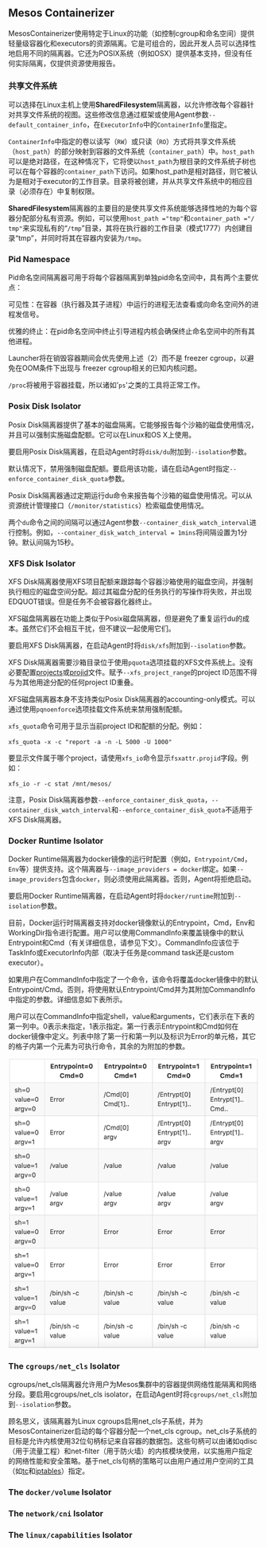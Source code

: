 ## Mesos Containerizer

MesosContainerizer使用特定于Linux的功能（如控制cgroup和命名空间）提供轻量级容器化和executors的资源隔离。它是可组合的，因此开发人员可以选择性地启用不同的隔离器。它还为POSIX系统（例如OSX）提供基本支持，但没有任何实际隔离，仅提供资源使用报告。

### 共享文件系统

可以选择在Linux主机上使用**SharedFilesystem**隔离器，以允许修改每个容器针对共享文件系统的视图。这些修改信息通过框架或使用Agent参数`--default_container_info`，在`ExecutorInfo`中的`ContainerInfo`里指定。

`ContainerInfo`中指定的卷以读写（`RW`）或只读（`RO`）方式将共享文件系统（`host_path`）的部分映射到容器的文件系统（`container_path`）中。`host_path`可以是绝对路径，在这种情况下，它将使以`host_path`为根目录的文件系统子树也可以在每个容器的`container_path`下访问。如果host\_path是相对路径，则它被认为是相对于executor的工作目录。目录将被创建，并从共享文件系统中的相应目录（必须存在）中复制权限。

**SharedFilesystem**隔离器的主要目的是使共享文件系统能够选择性地的为每个容器分配部分私有资源。例如，可以使用`host_path ="tmp"`和`container_path ="/ tmp"`来实现私有的“`/tmp`”目录，其将在执行器的工作目录（模式1777）内创建目录“tmp”，并同时将其在容器内安装为`/tmp`。

### **Pid Namespace**

Pid命名空间隔离器可用于将每个容器隔离到单独pid命名空间中，具有两个主要优点：

可见性：在容器（执行器及其子进程）中运行的进程无法查看或向命名空间外的进程发信号。

优雅的终止：在pid命名空间中终止引导进程内核会确保终止命名空间中的所有其他进程。

Launcher将在销毁容器期间会优先使用上述（2）而不是 freezer cgroup，以避免在OOM条件下出现与 freezer cgroup相关的已知内核问题。

`/proc`将被用于容器挂载，所以诸如'`ps`'之类的工具将正常工作。

### **Posix Disk Isolator**

Posix Disk隔离器提供了基本的磁盘隔离。它能够报告每个沙箱的磁盘使用情况，并且可以强制实施磁盘配额。它可以在Linux和OS X上使用。

要启用Posix Disk隔离器，在启动Agent时将`disk/du`附加到`--isolation`参数。

默认情况下，禁用强制磁盘配额。要启用该功能，请在启动Agent时指定`--enforce_container_disk_quota`参数。

Posix Disk隔离器通过定期运行du命令来报告每个沙箱的磁盘使用情况。可以从资源统计管理接口（`/monitor/statistics`）检索磁盘使用情况。

两个`du`命令之间的间隔可以通过Agent参数`--container_disk_watch_interval`进行控制。例如，`--container_disk_watch_interval = 1mins`将间隔设置为1分钟。默认间隔为15秒。

### **XFS Disk Isolator**

XFS Disk隔离器使用XFS项目配额来跟踪每个容器沙箱使用的磁盘空间，并强制执行相应的磁盘空间分配。超过其磁盘分配的任务执行的写操作将失败，并出现EDQUOT错误。但是任务不会被容器化器终止。

XFS磁盘隔离器在功能上类似于Posix磁盘隔离器，但是避免了重复运行du的成本。虽然它们不会相互干扰，但不建议一起使用它们。

要启用XFS Disk隔离器，在启动Agent时将`disk/xfs`附加到`--isolation`参数。

XFS Disk隔离器需要沙箱目录位于使用`pquota`选项挂载的XFS文件系统上。没有必要配置[projects](http://man7.org/linux/man-pages/man5/projects.5.html)或[projid](http://man7.org/linux/man-pages/man5/projid.5.html)文件。赋予`--xfs_project_range`的project ID范围不得与为其他用途分配的任何project ID重叠。

XFS磁盘隔离器本身不支持类似Posix Disk隔离器的accounting-only模式。可以通过使用`pqnoenforce`选项挂载文件系统来禁用强制配额。

`xfs_quota`命令可用于显示当前project ID和配额的分配。例如：

```
xfs_quota -x -c "report -a -n -L 5000 -U 1000"
```

要显示文件属于哪个project，请使用`xfs_io`命令显示`fsxattr.projid`字段。例如：

```
xfs_io -r -c stat /mnt/mesos/
```

注意，Posix Disk隔离器参数`--enforce_container_disk_quota`，`--container_disk_watch_interval`和`--enforce_container_disk_quota`不适用于XFS Disk隔离器。

### **Docker Runtime Isolator**

Docker Runtime隔离器为docker镜像的运行时配置（例如，`Entrypoint/Cmd`，`Env`等）提供支持。这个隔离器与`--image_providers = docker`绑定。如果`--image_providers`包含`docker`，则必须使用此隔离器。否则，Agent将拒绝启动。

要启用Docker Runtime隔离器，在启动Agent时将`docker/runtime`附加到`--isolation`参数。

目前，Docker运行时隔离器支持对docker镜像默认的Entrypoint，Cmd，Env和WorkingDir指令进行配置。用户可以使用CommandInfo来覆盖镜像中的默认Entrypoint和Cmd（有关详细信息，请参见下文）。CommandInfo应该位于TaskInfo或ExecutorInfo内部（取决于任务是command task还是custom executor）。

如果用户在CommandInfo中指定了一个命令，该命令将覆盖docker镜像中的默认Entrypoint\/Cmd。否则，将使用默认Entrypoint\/Cmd并为其附加CommandInfo中指定的参数。详细信息如下表所示。

用户可以在CommandInfo中指定shell，value和arguments，它们表示在下表的第一列中。0表示未指定，1表示指定。第一行表示Entrypoint和Cmd如何在docker镜像中定义。列表中除了第一行和第一列以及标识为Error的单元格，其它的格子内第一个元素为可执行命令，其余的为附加的参数。

![](/assets/dcos_mesos_docker_runtime_isolator.png)

### **The **`cgroups/net_cls`** Isolator**

cgroups\/net\_cls隔离器允许用户为Mesos集群中的容器提供网络性能隔离和网络分段。要启用cgroups\/net\_cls isolator，在启动Agent时将`cgroups/net_cls`附加到`--isolation`参数。

顾名思义，该隔离器为Linux cgroups启用net\_cls子系统，并为MesosContainerizer启动的每个容器分配一个net\_cls cgroup。net\_cls子系统的目标是允许内核使用32位句柄标记来自容器的数据包。这些句柄可以由诸如qdisc（用于流量工程）和net-filter（用于防火墙）的内核模块使用，以实施用户指定的网络性能和安全策略。基于net\_cls句柄的策略可以由用户通过用户空间的工具（如[tc](http://tldp.org/HOWTO/Traffic-Control-HOWTO/software.html#s-iproute2-tc)和[iptables](http://linux.die.net/man/8/iptables)）指定。

### **The **`docker/volume`** Isolator**

### **The **`network/cni`** Isolator**

### **The **`linux/capabilities`** Isolator**

